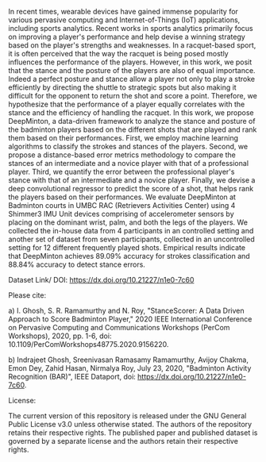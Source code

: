 In recent times, wearable devices have gained immense popularity for various pervasive computing and Internet-of-Things (IoT) applications, including sports analytics. Recent works in sports analytics primarily focus on improving a player's performance and help devise a winning strategy based on the player's strengths and weaknesses. In a racquet-based sport, it is often perceived that the way the racquet is being posed mostly influences the performance of the players. However, in this work, we posit that the stance and the posture of the players are also of equal importance. Indeed a perfect posture and stance allow a player not only to play a stroke efficiently by directing the shuttle to strategic spots but also making it difficult for the opponent to return the shot and score a point. Therefore, we hypothesize that the performance of a player equally correlates with the stance and the efficiency of handling the racquet. In this work, we propose DeepMinton, a data-driven framework to analyze the stance and posture of the badminton players based on the different shots that are played and rank them based on their performances. First, we employ machine learning algorithms to classify the strokes and stances of the players. Second, we propose a distance-based error metrics methodology to compare the stances of an intermediate and a novice player with that of a professional player. Third, we quantify the error between the professional player's stance with that of an intermediate and a novice player. Finally, we devise a deep convolutional regressor to predict the score of a shot, that helps rank the players based on their performances. We evaluate DeepMinton at Badminton courts in UMBC RAC (Retrievers Activities Center) using 4 Shimmer3 IMU Unit devices comprising of accelerometer sensors by placing on the dominant wrist, palm, and both the legs of the players. We collected the in-house data from 4 participants in an controlled setting and another set of dataset from seven participants, collected in an uncontrolled setting for 12 different frequently played shots. Empirical results indicate that DeepMinton achieves 89.09% accuracy for strokes classification and 88.84% accuracy to detect stance errors.


Dataset Link/ DOI: https://dx.doi.org/10.21227/n1e0-7c60


Please cite:

a) I. Ghosh, S. R. Ramamurthy and N. Roy, "StanceScorer: A Data Driven Approach to Score Badminton Player," 2020 IEEE International Conference on Pervasive Computing and Communications Workshops (PerCom Workshops), 2020, pp. 1-6, doi: 10.1109/PerComWorkshops48775.2020.9156220.

b) Indrajeet Ghosh, Sreenivasan Ramasamy Ramamurthy, Avijoy Chakma, Emon Dey, Zahid Hasan, Nirmalya Roy, July 23, 2020, "Badminton Activity Recognition (BAR)", IEEE Dataport, doi: https://dx.doi.org/10.21227/n1e0-7c60.

License:

The current version of this repository is released under the GNU General Public License v3.0 unless otherwise stated. The authors of the repository retains their respective rights. The published paper and published dataset is governed by a separate license and the authors retain their respective rights.

